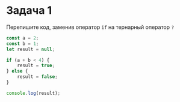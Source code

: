 # Задача 1

Перепишите код, заменив оператор `if` на тернарный оператор `?`

```js
const a = 2;
const b = 1;
let result = null;

if (a + b < 4) {
    result = true;
} else {
    result = false;
}

console.log(result);
```
